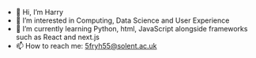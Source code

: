- 👋 Hi, I’m Harry
- 👀 I’m interested in Computing, Data Science and User Experience  
- 🌱 I’m currently learning Python, html, JavaScript alongside frameworks such as React and next.js
- 📫 How to reach me: 5fryh55@solent.ac.uk

